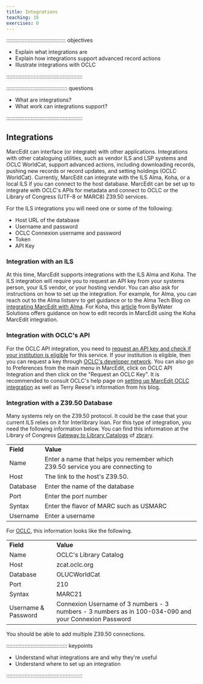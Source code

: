 ```yaml
---
title: Integrations
teaching: 15
exercises: 0
---
```


::::::::::::::::::::::::::::::::::::::: objectives

- Explain what integrations are
- Explain how integrations support advanced record actions
- Illustrate integrations with OCLC

::::::::::::::::::::::::::::::::::::::::::::::::::

:::::::::::::::::::::::::::::::::::::::: questions

- What are integrations?
- What work can integrations support?

::::::::::::::::::::::::::::::::::::::::::::::::::

## Integrations

MarcEdit can interface (or integrate) with other applications. Integrations with other cataloguing utilities, such as vendor ILS and LSP systems and OCLC WorldCat, support advanced actions, including downloading records, pushing new records or record updates, and setting holdings (OCLC WorldCat). Currently, MarcEdit can integrate with the ILS Alma, Koha, or a local ILS if you can connect to the host database. MarcEdit can be set up to integrate with OCLC's APIs for metadata and connect to OCLC or the Library of Congress (UTF-8 or MARC8) Z39.50 services.

For the ILS integrations you will need one or some of the following:

- Host URL of the database
- Username and password
- OCLC Connexion username and password
- Token
- API Key

### Integration with an ILS
At this time, MarcEdit supports integrations with the ILS Alma and Koha. The ILS integration will require you to request an API key from your systems person, your ILS vendor, or your hosting vendor. You can also ask for instructions on how to set up the integration. For example, for Alma, you can reach out to the Alma listserv to get guidance or to the Alma Tech Blog on [integrating MarcEdit with Alma](https://developers.exlibrisgroup.com/blog/configure-marcedit-7-to-work-with-alma-updated-for-marcedit-7-5-116-12-17-2021/). For Koha, this [article](https://bywatersolutions.com/education/koha-tutorial-exporting-records-marcedit) from ByWater Solutions offers guidance on how to edit records in MarcEdit using the Koha MarcEdit integration.

### Integration with OCLC's API
For the OCLC API integration, you need to [request an API key and check if your institution is eligible](https://www.oclc.org/developer/support/eligibility.en.html) for this service. If your institution is eligible, then you can request a key through [OCLC's developer network](tps://www.oclc.org/developer/develop/authentication/how-to-request-a-wskey.en.html). You can also go to Preferences from the main menu in MarcEdit, click on OCLC API Integration and then click on the "Request an OCLC Key". It is recommended to consult OCLC's help page on [setting up MarcEdit OCLC integration]([https://help.oclc.org/Librarian_Toolbox/OCLC_APIs/Troubleshooting/How_do_I_set_up_MarcEdit_OCLC_Integration%3F?sl=en](https://help.oclc.org/Librarian_Toolbox/OCLC_APIs/Troubleshooting/How_do_I_set_up_MarcEdit_OCLC_Integration%3F)) as well as Terry Reese's information from his blog.

### Integration with a Z39.50 Database
Many systems rely on the Z39.50 protocol. It could be the case that your current ILS relies on it for Interlibrary loan. For this type of integration, you need the following information below. You can find this information at the Library of Congress [Gateway to Library Catalogs](https://www.loc.gov/z3950/) of [zbrary](https://www.z-brary.com/).

<table>
  <tr>
    <td><strong>Field</strong></td>
    <td><strong>Value</strong></td>
  </tr>
  <tr>
    <td>Name</td>
    <td>Enter a name that helps you remember which Z39.50 service you are connecting to</td>
  </tr>
  <tr>
    <td>Host</td>
    <td>The link to the host's Z39.50.</td>
  </tr>
  <tr>
    <td>Database</td>
    <td>Enter the name of the database</td>
  </tr>
  <tr>
    <td>Port</td>
    <td>Enter the port number</td>
  </tr>
  <tr>
    <td>Syntax</td>
    <td>Enter the flavor of MARC such as USMARC</td>
  </tr>
  <tr>
    <td>Username</td>
    <td>Enter a username</td>
  </tr>
</table>

For [OCLC](https://help.oclc.org/Metadata_Services/Z3950_Cataloging/Get_started/Configuration_guide_for_OCLC_Z39.50_Cataloging), this information looks like the following. 

<table>
  <tr>
    <td><strong>Field</strong></td>
    <td><strong>Value</strong></td>
  </tr>
  <tr>
    <td>Name</td>
    <td>OCLC's Library Catalog</td>
  </tr>
  <tr>
    <td>Host</td>
    <td>zcat.oclc.org</td>
  </tr>
  <tr>
    <td>Database</td>
    <td>OLUCWorldCat</td>
  </tr>
  <tr>
    <td>Port</td>
    <td>210</td>
  </tr>
  <tr>
    <td>Syntax</td>
    <td>MARC21</td>
  </tr>
  <tr>
    <td>Username & Password</td>
    <td>Connexion Username of 3 numbers - 3 numbers - 3 numbers as in 100-034-090 and your Connexion Password</td>
  </tr>
</table>

You should be able to add multiple Z39.50 connections.

:::::::::::::::::::::::::::::::::::::::: keypoints

- Understand what integrations are and why they're useful
- Understand where to set up an integration

::::::::::::::::::::::::::::::::::::::::::::::::::


